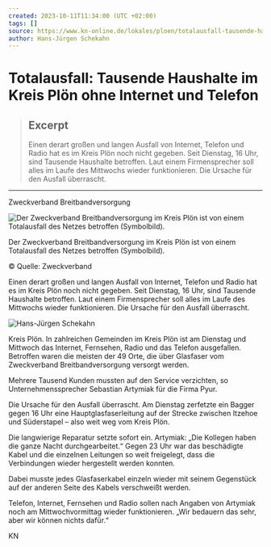 ```yaml
---
created: 2023-10-11T11:34:00 (UTC +02:00)
tags: []
source: https://www.kn-online.de/lokales/ploen/totalausfall-tausende-haushalte-im-kreis-ploen-ohne-internet-und-telefon-UEFARZ357RA3PBMBPQW3PY5BNE.html
author: Hans-Jürgen Schekahn
---
```


# Totalausfall: Tausende Haushalte im Kreis Plön ohne Internet und Telefon

> ## Excerpt
> Einen derart großen und langen Ausfall von Internet, Telefon und Radio hat es im Kreis Plön noch nicht gegeben. Seit Dienstag, 16 Uhr, sind Tausende Haushalte betroffen. Laut einem Firmensprecher soll alles im Laufe des Mittwochs wieder funktionieren. Die Ursache für den Ausfall überrascht.

---
Zweckverband Breitbandversorgung

![Der Zweckverband Breitbandversorgung im Kreis Plön ist von einem Totalausfall des Netzes betroffen (Symbolbild). ](https://www.kn-online.de/resizer/AXiLiMJOD1LoZ_nkqQYCKpLTbaw=/428x241/filters:quality(70):format(webp)/cloudfront-eu-central-1.images.arcpublishing.com/madsack/2DUXNXA3L5E4DGZBGOIFEFR6FE.jpg)



Der Zweckverband Breitbandversorgung im Kreis Plön ist von einem Totalausfall des Netzes betroffen (Symbolbild).

© Quelle: Zweckverband


Einen derart großen und langen Ausfall von Internet, Telefon und Radio hat es im Kreis Plön noch nicht gegeben. Seit Dienstag, 16 Uhr, sind Tausende Haushalte betroffen. Laut einem Firmensprecher soll alles im Laufe des Mittwochs wieder funktionieren. Die Ursache für den Ausfall überrascht.

![Hans-Jürgen Schekahn ](https://www.kn-online.de/resizer/8tjHPz9_LApBavPofV1Fxi92SEY=/56x56/filters:quality(70):format(webp)/s3.amazonaws.com/arc-authors/madsack/6553473e-825e-420f-b4b1-c5c00ac0245f.png)



Kreis Plön. In zahlreichen Gemeinden im Kreis Plön ist am Dienstag und Mittwoch das Internet, Fernsehen, Radio und das Telefon ausgefallen. Betroffen waren die meisten der 49 Orte, die über Glasfaser vom Zweckverband Breitbandversorgung versorgt werden.

Mehrere Tausend Kunden mussten auf den Service verzichten, so Unternehmenssprecher Sebastian Artymiak für die Firma Pyur.

Die Ursache für den Ausfall überrascht. Am Dienstag zerfetzte ein Bagger gegen 16 Uhr eine Hauptglasfaserleitung auf der Strecke zwischen Itzehoe und Süderstapel – also weit weg vom Kreis Plön.

Die langwierige Reparatur setzte sofort ein. Artymiak: „Die Kollegen haben die ganze Nacht durchgearbeitet.“ Gegen 23 Uhr war das beschädigte Kabel und die einzelnen Leitungen so weit freigelegt, dass die Verbindungen wieder hergestellt werden konnten.



Dabei musste jedes Glasfaserkabel einzeln wieder mit seinem Gegenstück auf der anderen Seite des Kabels verschweißt werden.

Telefon, Internet, Fernsehen und Radio sollen nach Angaben von Artymiak noch am Mittwochvormittag wieder funktionieren. „Wir bedauern das sehr, aber wir können nichts dafür.“

KN
